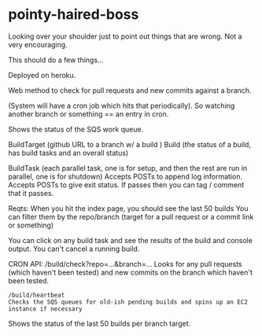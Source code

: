pointy-haired-boss
==================

Looking over your shoulder just to point out things that are wrong.  Not a very encouraging.

This should do a few things...

Deployed on heroku.

Web method to check for pull requests and new commits against a branch.

(System will have a cron job which hits that periodically).  So watching another branch or something == an entry in cron.

Shows the status of the SQS work queue.

BuildTarget (github URL to a branch w/ a build )
  Build (the status of a build, has build tasks and an overall status)

  BuildTask (each parallel task, one is for setup, and then the rest are run in parallel, one is for shutdown)
    Accepts POSTs to append log information.
    Accepts POSTs to give exit status.
    If passes then you can tag / comment that it passes.


Reqts:
  When you hit the index page, you should see the last 50 builds
  You can filter them by the repo/branch (target for a pull request or a commit link or something)

  You can click on any build task and see the results of the build and console output.
  You can't cancel a running build.

  CRON API:
    /build/check?repo=...&branch=...
    Looks for any pull requests (which haven't been tested) and new commits on the branch which haven't been tested.

    /build/heartbeat
    Checks the SQS queues for old-ish pending builds and spins up an EC2 instance if necessary

Shows the status of the last 50 builds per branch target.
